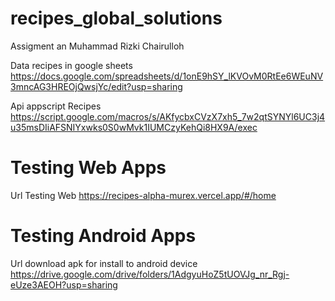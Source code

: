 # recipes_global_solutions

Assigment an Muhammad Rizki Chairulloh

Data recipes in google sheets
https://docs.google.com/spreadsheets/d/1onE9hSY_lKVOvM0RtEe6WEuNV3mncAG3HREOjQwsjYc/edit?usp=sharing

Api appscript Recipes
https://script.google.com/macros/s/AKfycbxCVzX7xh5_7w2qtSYNYl6UC3j4u35msDIiAFSNIYxwks0S0wMvk1IUMCzyKehQi8HX9A/exec

# Testing Web Apps #
Url Testing Web
https://recipes-alpha-murex.vercel.app/#/home

# Testing Android Apps #
Url download apk for install to android device
https://drive.google.com/drive/folders/1AdgyuHoZ5tUOVJg_nr_Rgj-eUze3AEOH?usp=sharing
